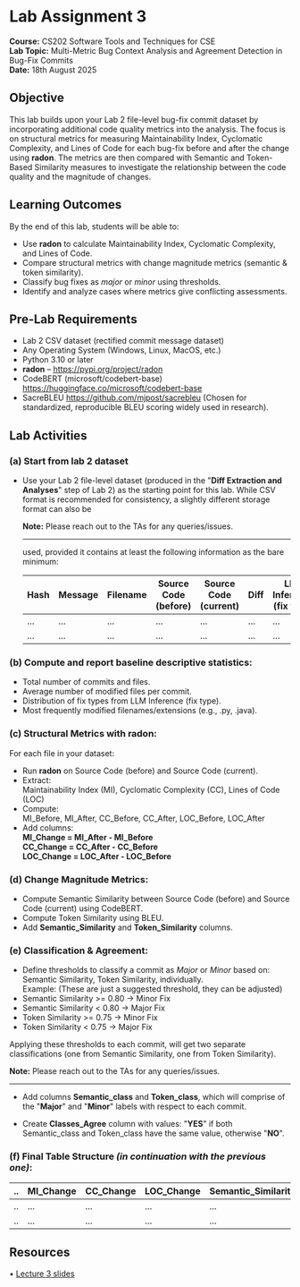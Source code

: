 # Lab Assignment 3

**Course:** CS202 Software Tools and Techniques for CSE  
**Lab Topic:** Multi-Metric Bug Context Analysis and Agreement Detection in Bug-Fix Commits  
**Date:** 18th August 2025

## Objective
This lab builds upon your Lab 2 file-level bug-fix commit dataset by incorporating additional code quality metrics into the analysis. The focus is on structural metrics for measuring Maintainability Index, Cyclomatic Complexity, and Lines of Code for each bug-fix before and after the change using **radon**. The metrics are then compared with Semantic and Token-Based Similarity measures to investigate the relationship between the code quality and the magnitude of changes.

## Learning Outcomes
By the end of this lab, students will be able to:
- Use **radon** to calculate Maintainability Index, Cyclomatic Complexity, and Lines of Code.  
- Compare structural metrics with change magnitude metrics (semantic & token similarity).  
- Classify bug fixes as *major* or *minor* using thresholds.  
- Identify and analyze cases where metrics give conflicting assessments.

## Pre-Lab Requirements
- Lab 2 CSV dataset (rectified commit message dataset)
- Any Operating System (Windows, Linux, MacOS, etc.)
- Python 3.10 or later
- **radon** – https://pypi.org/project/radon
- CodeBERT (microsoft/codebert-base) https://huggingface.co/microsoft/codebert-base
- SacreBLEU https://github.com/mjpost/sacrebleu (Chosen for standardized, reproducible BLEU scoring widely used in research).

## Lab Activities

### (a) Start from lab 2 dataset
- Use your Lab 2 file-level dataset (produced in the "**Diff Extraction and Analyses**" step of Lab 2) as the starting point for this lab. While CSV format is recommended for consistency, a slightly different storage format can also be

    **Note:** Please reach out to the TAs for any queries/issues.

    ---

    used, provided it contains at least the following information as the bare minimum:

    | Hash | Message | Filename | Source Code (before) | Source Code (current) | Diff | LLM Inference (fix type) | Rectified Message |
    |------|---------|----------|---------------------|---------------------|------|---------------------|------------------|
    | ... | ... | ... | ... | ... | ... | ... | ... |
    | ... | ... | ... | ... | ... | ... | ... | ... |

### (b) Compute and report baseline descriptive statistics:
- Total number of commits and files.  
- Average number of modified files per commit.  
- Distribution of fix types from LLM Inference (fix type).  
- Most frequently modified filenames/extensions (e.g., .py, .java).

### (c) Structural Metrics with **radon**:
For each file in your dataset:  
- Run **radon** on Source Code (before) and Source Code (current).  
- Extract:  
Maintainability Index (MI), Cyclomatic Complexity (CC), Lines of Code (LOC)  
- Compute:  
MI_Before, MI_After, CC_Before, CC_After, LOC_Before, LOC_After  
- Add columns:  
**MI_Change = MI_After - MI_Before**  
**CC_Change = CC_After - CC_Before**  
**LOC_Change = LOC_After - LOC_Before**

### (d) Change Magnitude Metrics:
- Compute Semantic Similarity between Source Code (before) and Source Code (current) using CodeBERT.  
- Compute Token Similarity using BLEU.  
- Add **Semantic_Similarity** and **Token_Similarity** columns.

### (e) Classification & Agreement:
- Define thresholds to classify a commit as *Major* or *Minor* based on: Semantic Similarity, Token Similarity, individually.  
Example: (These are just a suggested threshold, they can be adjusted)
- Semantic Similarity >= 0.80 -> Minor Fix
- Semantic Similarity < 0.80 -> Major Fix
- Token Similarity >= 0.75 -> Minor Fix
- Token Similarity < 0.75 -> Major Fix

Applying these thresholds to each commit, will get two separate classifications (one from Semantic Similarity, one from Token Similarity).

**Note:** Please reach out to the TAs for any queries/issues.

---

- Add columns **Semantic_class** and **Token_class**, which will comprise of the "**Major**" and "**Minor**" labels with respect to each commit.  

- Create **Classes_Agree** column with values: "**YES**" if both Semantic_class and Token_class have the same value, otherwise "**NO**".

### (f) Final Table Structure *(in continuation with the previous one)*:

| .. | MI_Change | CC_Change | LOC_Change | Semantic_Similarity | Token_Similarity | Semantic_Class | Token_Class | Classes_Agree |
|----|-----------|-----------|------------|-------------------|-----------------|---------------|------------|--------------|
| .. | ... | ... | ... | ... | ... | ... | ... | ... |
| .. | ... | ... | ... | ... | ... | ... | ... | ... |

## Resources
• [Lecture 3 slides](https://drive.google.com/file/d/1d-e2h1aWkowsxA79vKgoOS8yILGg_4Jz/view)